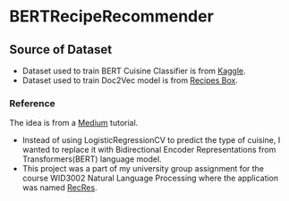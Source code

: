 # BERTRecipeRecommender
## Source of Dataset
- Dataset used to train BERT Cuisine Classifier is from [Kaggle](https://www.kaggle.com/datasets/kaggle/recipe-ingredients-dataset).
- Dataset used to train Doc2Vec model is from [Recipes Box](https://eightportions.com/datasets/Recipes/#fn:1).

### Reference
The idea is from a [Medium](https://towardsdatascience.com/a-recommendation-engine-that-proposes-recipes-after-taking-photos-of-your-ingredients-de2d314f565d) tutorial.

- Instead of using LogisticRegressionCV to predict the type of cuisine, I wanted to replace it with Bidirectional Encoder Representations from Transformers(BERT) language model.
- This project was a part of my university group assignment for the course WID3002 Natural Language Processing where the application was named [RecRes](https://github.com/nwjun/RecRes).
